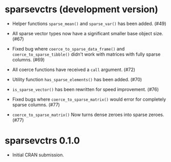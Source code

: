 # sparsevctrs (development version)

* Helper functions `sparse_mean()` and `sparse_var()` has been added. (#49)

* All sparse vector types now have a significant smaller base object size. (#67)

* Fixed bug where `coerce_to_sparse_data_frame()` and `coerce_to_sparse_tibble()` didn't work with matrices with fully sparse columns. (#69)

* All coerce functions have received a `call` argument. (#72)

* Utility function `has_sparse_elements()` has been added. (#70)

* `is_sparse_vector()` has been rewritten for speed improvement. (#76)

* Fixed bugs where `coerce_to_sparse_matrix()` would error for completely sparse columns. (#77)

* `coerce_to_sparse_matrix()` Now turns dense zeroes into sparse zeroes. (#77)

# sparsevctrs 0.1.0

* Initial CRAN submission.
